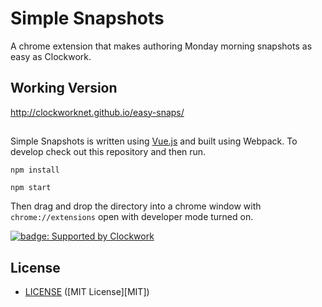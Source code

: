 # Simple Snapshots

A chrome extension that makes authoring Monday morning snapshots as easy as Clockwork.

## Working Version

http://clockworknet.github.io/easy-snaps/

## 

Simple Snapshots is written using [Vue.js](https://vuejs.org) and built using Webpack. To develop check out this repository and then run.

`npm install`

`npm start`

Then drag and drop the directory into a chrome window with `chrome://extensions` open with developer mode turned on.


[![badge: Supported by Clockwork](https://img.shields.io/badge/Supported%20by-Clockwork-ffcc00.svg)](https://www.clockwork.com/)

## License

- [LICENSE](LICENSE) ([MIT License][MIT])
